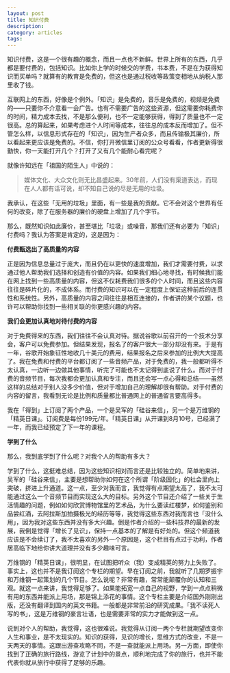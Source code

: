 ```yaml
---
layout: post
title: 知识付费
description: 
category: articles
tags: 
---
```


知识付费，这是一个很有趣的概念，而且一点也不新鲜。世界上所有的东西，几乎都是要付费的，包括知识。比如你上学的时候交的学费，书本费，不是在为获得知识而买单吗？就算有的教育是免费的，但这也是通过税收等政策变相地从纳税人那里收了钱。

互联网上的东西，好像是个例外。「知识」是免费的，音乐是免费的，视频是免费的——只要你不介意看一会广告。也有不需要广告的这些资源，但这需要你耗费你的时间，精力成本去找，不是那么便利，也不一定能够获得，得到了质量也不一定很高。总的算起来，如果考虑进个人时间等成本，往往总的成本反而增加了。但不管怎么样，以信息形式存在的「知识」，因为生产者众多，而且传输极其廉价，所以看起来更应该是免费的。不信，你打开微信里订阅的公众号看看，作者更新得很勤快，你一天能打开几个？打开了又有几个能耐心看完呢？

就像许知远在「祖国的陌生人」中说的：

> 媒体文化、大众文化则无比昌盛起来。30年前，人们没有渠道表达，而现在人人都有话可说，却不知自己说的尽是无用的垃圾。

我承认，在这些「无用的垃圾」里面，有一些是我的贡献。它不会对这个世界有任何的改变，除了在服务器的廉价的硬盘上增加了几个字节。

那么，既然知识如此廉价，甚至堪比「垃圾」或噪音，那我们还有必要为「知识」付费吗？我认为答案是肯定的，这是因为：

**付费甄选出了高质量的内容**

正是因为信息总量过于庞大，而且仍在以更快的速度增加，我们才需要付费，以求通过他人帮助我们选择和创造有价值的内容。如果我们细心地寻找，有时候我们能在网上找到一些高质量的内容，但这不仅耗费我们很多的个人时间，而且这些内容往往是碎片化的，不成体系。而付费的知识可以在一定程度上保证这种前后的连贯性和系统性。另外，高质量的内容之间往往是相互连接的，作者讲的某个议题，也许可以帮助你找到一些相关联的你更感兴趣的内容。

**我们会更加认真地对待付费的内容**

对于免费得来的东西，我们往往不会认真对待。据说谷歌以前召开的一个技术分享会，客户可以免费参加。但结果发现，报名了的客户很大一部分却没有来。于是有一年，谷歌开始象征性地收几十美元的费用，结果报名之后来参加的比例大大提高了。我在免费和付费的平台都订阅了一些音频产品，对于免费的，我一般都听得不太认真，一边听一边做其他事情，听完了可能也不太记得到底说了什么。而对于付费的音频节目，每次我都会更加认真和专注，而且还会写一点心得和总结——虽然这样的总结对于别人没多少价值，但对于增加自己的理解却很有帮助。对于付费的内容的留言，我看到无论是比例和质量都比普通网上的普通留言要高得多。

我在「得到」上订阅了两个产品，一个是吴军的「硅谷来信」，另一个是万维钢的「精英日课」。订阅费是每份199元/年。「精英日课」从开课到8月10号，已经满了一年，而我已经预定了下一年的课程。

**学到了什么**

那么，我到底学到了什么呢？对我个人的帮助有多大？

学到了什么，这挺难总结，因为这些知识相对而言还是比较独立的。简单地来讲，吴军的「硅谷来信」，主要是想帮助你如何在这个所谓「阶级固化」的社会里向上突破，挤进上升通道。这一点，至少对我而言，我觉得有点期望太高了，我不太可能通过这么一个音频节目而实现这么大的目标。另外这个节目还介绍了一些关于生活情趣的问题，例如如何欣赏博物馆里的艺术品，为什么要读红楼梦，如何鉴别和品尝红酒，去阿拉斯加拍摄极光的经历等等，我觉得这些东西对我而言也「没什么用」，因为我对这些东西并没有多大兴趣。倒是作者介绍的一些科技界的最新的发展，我倒是觉得「增长了见识」，保持一点基本的了解是有好处的。但这个频道我应该是不会续订了，我不太喜欢的另外一个原因是，这个栏目有点过于功利，作者居高临下地给你讲大道理并没有多少趣味可言。

万维钢的「精英日课」，很明显，在试图把听众（我）变成精英的努力上失败了。事实上，这也并不是我订阅这个专栏的期望。早在订阅之前，我就听了几期罗振宇和万维钢一起策划的几个节目。怎么说呢？非常有趣，常常能颠覆你的认知和三观。就这一点来讲，我觉得足够了。如果能拓宽一点自己的视野，学到一点点稍微有用的东西并能派上用场，那是锦上添花的事情。这个专栏主要是介绍国外刚刚出版，还没有翻译到国内的英文书籍。一般都是非常前沿的研究成果。「我不读死人写的书」，这是万维钢的豪言壮语，也是需要非常的实力才能做到这一点。

说到对个人的帮助，我觉得，这也很难说。我觉得从订阅一两个专栏就期望改变你人生和事业，是不太现实的。知识的获得，见识的增长，思维方式的改变，不是一天两天的事情。这跟出游查攻略不同，不是一查就能派上用场。另一方面，即使你找到了正确的旅行路线，游览了计划中的景点，顺利地完成了你的旅行，也并不能代表你就从旅行中获得了足够的乐趣。